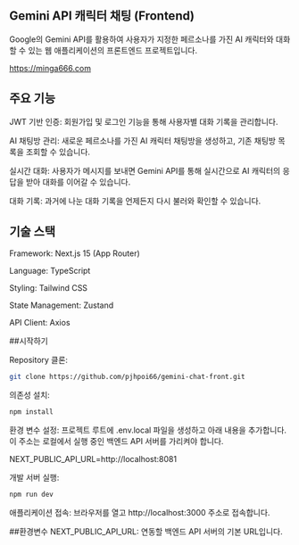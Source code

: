 ## Gemini API 캐릭터 채팅 (Frontend)

Google의 Gemini API를 활용하여 사용자가 지정한 페르소나를 가진 AI 캐릭터와 대화할 수 있는 웹 애플리케이션의 프론트엔드 프로젝트입니다.

https://minga666.com

## 주요 기능

JWT 기반 인증: 회원가입 및 로그인 기능을 통해 사용자별 대화 기록을 관리합니다.

AI 채팅방 관리: 새로운 페르소나를 가진 AI 캐릭터 채팅방을 생성하고, 기존 채팅방 목록을 조회할 수 있습니다.

실시간 대화: 사용자가 메시지를 보내면 Gemini API를 통해 실시간으로 AI 캐릭터의 응답을 받아 대화를 이어갈 수 있습니다.

대화 기록: 과거에 나눈 대화 기록을 언제든지 다시 불러와 확인할 수 있습니다.

## 기술 스택

Framework: Next.js 15 (App Router)

Language: TypeScript

Styling: Tailwind CSS

State Management: Zustand

API Client: Axios

##시작하기

Repository 클론:

```bash
git clone https://github.com/pjhpoi66/gemini-chat-front.git
```
의존성 설치:

```bash
npm install
```

환경 변수 설정:
프로젝트 루트에 .env.local 파일을 생성하고 아래 내용을 추가합니다. 이 주소는 로컬에서 실행 중인 백엔드 API 서버를 가리켜야 합니다.

NEXT_PUBLIC_API_URL=http://localhost:8081

개발 서버 실행:

```bash
npm run dev
```

애플리케이션 접속:
브라우저를 열고 http://localhost:3000 주소로 접속합니다.

##환경변수
NEXT_PUBLIC_API_URL: 연동할 백엔드 API 서버의 기본 URL입니다.